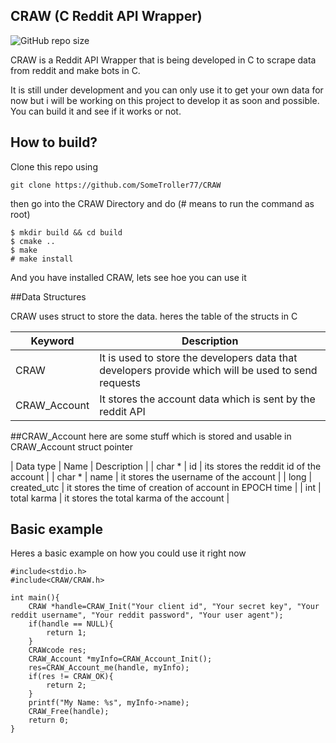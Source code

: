 ## CRAW (C Reddit API Wrapper)
![GitHub repo size](https://img.shields.io/github/repo-size/SomeTroller77/CRAW)

CRAW is a Reddit API Wrapper that is being developed in C to scrape data from reddit and make bots in C.

It is still under development and you can only use it to get your own data for now but i will be working on this project to develop it as soon and possible.
You can build it and see if it works or not.

## How to build?

Clone this repo using
```
git clone https://github.com/SomeTroller77/CRAW
```

then go into the CRAW Directory and do
(# means to run the command as root)
```
$ mkdir build && cd build
$ cmake ..
$ make
# make install
```

And you have installed CRAW, lets see hoe you can use it

##Data Structures

CRAW uses struct to store the data. heres the table of the structs in C

| Keyword | Description |
| --- | --- |
| CRAW | It is used to store the developers data that developers provide which will be used to send requests |
| CRAW_Account | It stores the account data which is sent by the reddit API |

##CRAW_Account
here are some stuff which is stored and usable in CRAW_Account struct pointer

| Data type | Name | Description |
| char * | id | its stores the reddit id of the account |
| char * | name | it stores the username of the account |
| long | created_utc | it stores the time of creation of account in EPOCH time |
| int | total karma | it stores the total karma of the account |


## Basic example

Heres a basic example on how you could use it right now

```
#include<stdio.h>
#include<CRAW/CRAW.h>

int main(){
	CRAW *handle=CRAW_Init("Your client id", "Your secret key", "Your reddit username", "Your reddit password", "Your user agent");
	if(handle == NULL){
		return 1;
	}
	CRAWcode res;
	CRAW_Account *myInfo=CRAW_Account_Init();
	res=CRAW_Account_me(handle, myInfo);
	if(res != CRAW_OK){
		return 2;
	}
	printf("My Name: %s", myInfo->name);
	CRAW_Free(handle);
	return 0;
}
```
